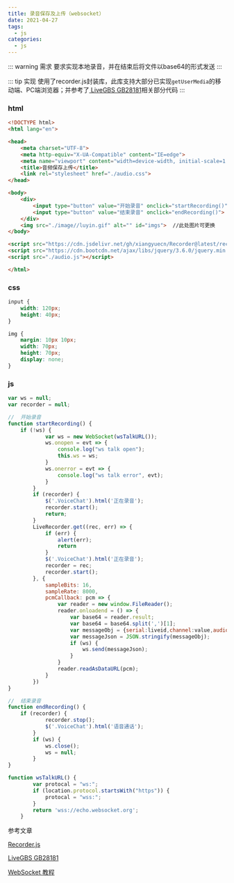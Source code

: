 ```yaml
---
title: 录音保存及上传（websocket）
date: 2021-04-27
tags:
  - js
categories:
  - js
---
```


::: warning 需求
要求实现本地录音，并在结束后将文件以base64的形式发送
:::

::: tip 实现
使用了recorder.js封装库，此库支持大部分已实现`getUserMedia`的移动端、PC端浏览器；并参考了[ LiveGBS GB28181](https://gitee.com/livegbs/GB28181-Server/blob/master/web_src/components/Play.vue)相关部分代码
:::

### html

```html
<!DOCTYPE html>
<html lang="en">

<head>
    <meta charset="UTF-8">
    <meta http-equiv="X-UA-Compatible" content="IE=edge">
    <meta name="viewport" content="width=device-width, initial-scale=1.0">
    <title>音频保存上传</title>
    <link rel="stylesheet" href="./audio.css">
</head>

<body>
    <div>
        <input type="button" value="开始录音" onclick="startRecording()">
        <input type="button" value="结束录音" onclick="endRecording()">
    </div>
    <img src="./image//luyin.gif" alt="" id="imgs">  //此处图片可更换
</body>

<script src="https://cdn.jsdelivr.net/gh/xiangyuecn/Recorder@latest/recorder.mp3.min.js"></script>
<script src="https://cdn.bootcdn.net/ajax/libs/jquery/3.6.0/jquery.min.js"></script>
<script src="./audio.js"></script>

</html>
```

### css

```css
input {
    width: 120px;
    height: 40px;
}

img {
    margin: 10px 10px;
    width: 70px;
    height: 70px;
    display: none;
}
```

### js

```js
var ws = null;
var recorder = null;

//  开始录音
function startRecording() {
    if (!ws) {
            var ws = new WebSocket(wsTalkURL());
            ws.onopen = evt => {
                console.log("ws talk open");
                this.ws = ws;
            }
            ws.onerror = evt => {
                console.log("ws talk error", evt);
            }
        }
        if (recorder) {
            $('.VoiceChat').html('正在录音');
            recorder.start();
            return;
        }
        LiveRecorder.get((rec, err) => {
            if (err) {
                alert(err);
                return
            }
            $('.VoiceChat').html('正在录音');
            recorder = rec;
            recorder.start();
        }, {
            sampleBits: 16,
            sampleRate: 8000,
            pcmCallback: pcm => {
                var reader = new window.FileReader();
                reader.onloadend = () => {
                    var base64 = reader.result;
                    var base64 = base64.split(',')[1];
                    var messageObj = {serial:liveid,channel:value,audio:base64};
                    var messageJson = JSON.stringify(messageObj);
                    if (ws) {
                        ws.send(messageJson);
                    }
                }
                reader.readAsDataURL(pcm);
            }
        })
}

//  结束录音
function endRecording() {
    if (recorder) {
            recorder.stop();
            $('.VoiceChat').html('语音通话');
        }
        if (ws) {
            ws.close();
            ws = null;
        }
}

function wsTalkURL() {
        var protocal = "ws:";
        if (location.protocol.startsWith("https")) {
            protocal = "wss:";
        }
        return 'wss://echo.websocket.org';
    }
```

参考文章

[Recorder.js](https://github.com/xiangyuecn/Recorder)

[ LiveGBS GB28181](https://gitee.com/livegbs/GB28181-Server/tree/master)

[WebSocket 教程](http://www.ruanyifeng.com/blog/2017/05/websocket.html)